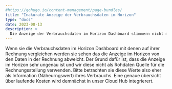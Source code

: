 ```yaml
---
#https://gohugo.io/content-management/page-bundles/
title: "Inakurate Anzeige der Verbrauchsdaten im Horizon"
type: "docs"
date: 2023-08-13
description: >
  Die Anzeige der Verbrauchsdaten im Horizon Dashboard stimmern nicht mit den Rechnungsdaten überein.
---
```


Wenn sie die Verbrauchsdaten im Horizon Dashboard mit denen auf ihrer Rechnung vergleichen werden sie sehen das die Anzeige im Horizon von den Daten in der Rechnung abweicht. Der Grund dafür ist, dass die Anzeige im Horizon sehr ungenau ist und wir diese nicht als Rohdaten Quelle für die Rechnungsstellung verwenden. Bitte betrachten sie diese Werte also eher als Information (Näheurngswert) ihres Verbrauchs. Eine genaue übersicht über laufende Kosten wird demnächst in unser Cloud Hub integrierert.
